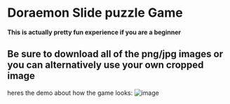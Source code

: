 <h1>Doraemon Slide puzzle Game</h1>
<p><b>This is actually pretty fun experience if you are a beginner</b></p>
<h2>Be sure to download all of the png/jpg images or you can alternatively use your own cropped image</h2>

heres the demo about how the game looks:
![image](https://github.com/user-attachments/assets/24950fd2-64c5-4431-b08c-6f6ae82ea56b)

